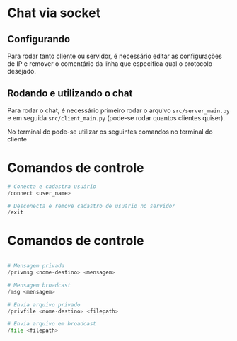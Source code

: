 # Chat via socket

## Configurando

Para rodar tanto cliente ou servidor, é necessário editar as configurações de IP e remover o comentário da linha que especifica qual o protocolo desejado.

## Rodando e utilizando o chat

Para rodar o chat, é necessário primeiro rodar o arquivo `src/server_main.py` e em seguida `src/client_main.py` (pode-se rodar quantos clientes quiser).

No terminal do pode-se utilizar os seguintes comandos no terminal do cliente<br/>

# Comandos de controle

```python
# Conecta e cadastra usuário
/connect <user_name>

# Desconecta e remove cadastro de usuário no servidor
/exit
```

# Comandos de controle

```python

# Mensagem privada
/privmsg <nome-destino> <mensagem>

# Mensagem broadcast
/msg <mensagem>

# Envia arquivo privado
/privfile <nome-destino> <filepath>

# Envia arquivo em broadcast
/file <filepath>
```
